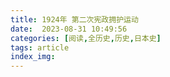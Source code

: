 ```yaml
---
title: 1924年 第二次宪政拥护运动
date:  2023-08-31 10:49:56
categories: [阅读,全历史,历史,日本史]
tags: article
index_img: 
---
```


